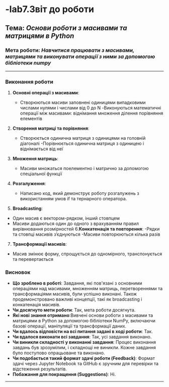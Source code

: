 # -lab7.Звіт до роботи

## Тема: _Основи роботи з масивами та матрицями в Python_

### Мета роботи: _Навчитися працювати з масивами, матрицями та виконувати операції з ними за допомогою бібліотеки numpy_

---

### Виконання роботи

1. **Основні операції з масивами**: 
    - Створюються масиви заповнені одиницями випадковими числами нулями і числами від 0 до N
    -Виконуються математичні операції між масивами: віднімання множення ділення порівняння елементів

2. **Створення матриці та порівняння**:
    - Створюється одинична матриця з одиницями на головній діагоналі
    -Порівнюється одинична матриця з одиницею і віднімається від неї
   
3. **Множення матриць**: 
   - Масиви множаться поелементно і матрично за допомогою спеціальної функції
4. **Розгалуження**:
    - Написано код, який демонструє роботу розгалужень з використанням умов if та тернарного оператора.
5. **Broadcasting**:
  - Один масив є вектором-рядком, інший стовпцем
  - Масиви додаються один до одного з врахуванням правил вирівнювання розмірностей
 6.**Конкатенація та повторення**:
    -Рядки та стовпці масивів з’єднуються
    -Масиви повторюються кілька разів
7. **Трансформації масивів**:
 - Масив змінює форму, спрощується до одномірного, транспонується та перевертається

### Висновок

- **Що зроблено в роботі**:  Завдання, які пов'язані з основними операціями над масивами, множенням матриць, перетвореннями та трансформаціями масивів, були успішно виконані. Також продемонстровано важливі концепції, такі як broadcasting і конкатенація масивів.
- **Чи досягнуто мети роботи**: Так, мета роботи досягнута.
- **Які нові знання отримано**:Вивчені основи роботи з масивами та матрицями в Python за допомогою бібліотеки NumPy, включаючи базові операції, маніпуляції та трансформації даних.
- **Чи вдалось відповісти на всі питання задані в ході роботи**: Так.
- **Чи вдалося виконати всі завдання**: Так, усі завдання виконано.
- **Чи виникли складності у виконанні завдання**: Процес виконання завдань був зрозумілим, і складнощі не виникли. Кожне завдання було поступово опрацьоване та виконано.
- **Чи подобається такий формат здачі роботи (Feedback)**: Формат здачі через Jupyter Notebook та GitHub є зручним для перевірки та відстеження результатів.
- **Побажання для покращення (Suggestions)**: Ні.

---
